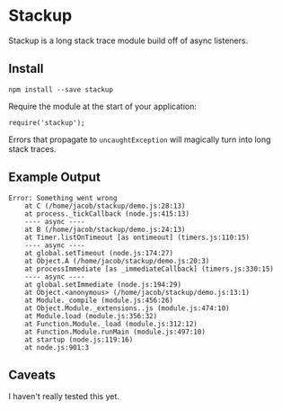 # Stackup

Stackup is a long stack trace module build off of async listeners.

## Install

```
npm install --save stackup
```

Require the module at the start of your application:

```
require('stackup');
```

Errors that propagate to `uncaughtException` will magically turn into long stack traces.

## Example Output

```
Error: Something went wrong
    at C (/home/jacob/stackup/demo.js:28:13)
    at process._tickCallback (node.js:415:13)
    ---- async ----
    at B (/home/jacob/stackup/demo.js:24:13)
    at Timer.listOnTimeout [as ontimeout] (timers.js:110:15)
    ---- async ----
    at global.setTimeout (node.js:174:27)
    at Object.A (/home/jacob/stackup/demo.js:20:3)
    at processImmediate [as _immediateCallback] (timers.js:330:15)
    ---- async ----
    at global.setImmediate (node.js:194:29)
    at Object.<anonymous> (/home/jacob/stackup/demo.js:13:1)
    at Module._compile (module.js:456:26)
    at Object.Module._extensions..js (module.js:474:10)
    at Module.load (module.js:356:32)
    at Function.Module._load (module.js:312:12)
    at Function.Module.runMain (module.js:497:10)
    at startup (node.js:119:16)
    at node.js:901:3
```

## Caveats

I haven't really tested this yet.
